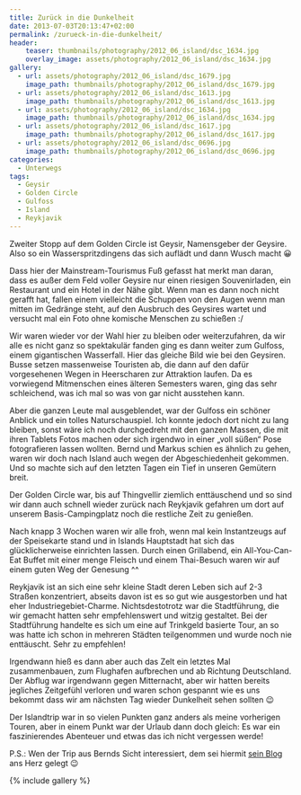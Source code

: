 ```yaml
---
title: Zurück in die Dunkelheit
date: 2013-07-03T20:13:47+02:00
permalink: /zurueck-in-die-dunkelheit/
header:
    teaser: thumbnails/photography/2012_06_island/dsc_1634.jpg
    overlay_image: assets/photography/2012_06_island/dsc_1634.jpg
gallery:
  - url: assets/photography/2012_06_island/dsc_1679.jpg
    image_path: thumbnails/photography/2012_06_island/dsc_1679.jpg
  - url: assets/photography/2012_06_island/dsc_1613.jpg
    image_path: thumbnails/photography/2012_06_island/dsc_1613.jpg
  - url: assets/photography/2012_06_island/dsc_1634.jpg
    image_path: thumbnails/photography/2012_06_island/dsc_1634.jpg
  - url: assets/photography/2012_06_island/dsc_1617.jpg
    image_path: thumbnails/photography/2012_06_island/dsc_1617.jpg
  - url: assets/photography/2012_06_island/dsc_0696.jpg
    image_path: thumbnails/photography/2012_06_island/dsc_0696.jpg
categories:
  - Unterwegs
tags:
  - Geysir
  - Golden Circle
  - Gulfoss
  - Island
  - Reykjavik
---
```


Zweiter Stopp auf dem Golden Circle ist Geysir, Namensgeber der Geysire. Also so ein Wasserspritzdingens das sich auflädt und dann Wusch macht 😀

Dass hier der Mainstream-Tourismus Fuß gefasst hat merkt man daran, dass es außer dem Feld voller Geysire nur einen riesigen Souvenirladen, 
ein Restaurant und ein Hotel in der Nähe gibt. Wenn man es dann noch nicht gerafft hat, 
fallen einem vielleicht die Schuppen von den Augen wenn man mitten im Gedränge steht, auf den Ausbruch des Geysires wartet 
und versucht mal ein Foto ohne komische Menschen zu schießen :/

Wir waren wieder vor der Wahl hier zu bleiben oder weiterzufahren, da wir alle es nicht ganz so spektakulär fanden ging es dann weiter zum Gulfoss, 
einem gigantischen Wasserfall. Hier das gleiche Bild wie bei den Geysiren. Busse setzen massenweise Touristen ab, 
die dann auf den dafür vorgesehenen Wegen in Heerscharen zur Attraktion laufen. Da es vorwiegend Mitmenschen eines älteren Semesters waren, 
ging das sehr schleichend, was ich mal so was von gar nicht ausstehen kann.

Aber die ganzen Leute mal ausgeblendet, war der Gulfoss ein schöner Anblick und ein tolles Naturschauspiel. 
Ich konnte jedoch dort nicht zu lang bleiben, sonst wäre ich noch durchgedreht mit den ganzen Massen, 
die mit ihren Tablets Fotos machen oder sich irgendwo in einer „voll süßen“ Pose fotografieren lassen wollten. 
Bernd und Markus schien es ähnlich zu gehen, waren wir doch nach Island auch wegen der Abgeschiedenheit gekommen. 
Und so machte sich auf den letzten Tagen ein Tief in unseren Gemütern breit.

Der Golden Circle war, bis auf Thingvellir ziemlich enttäuschend und so sind wir dann auch schnell wieder zurück nach Reykjavik 
gefahren um dort auf unserem Basis-Campingplatz noch die restliche Zeit zu genießen.

Nach knapp 3 Wochen waren wir alle froh, wenn mal kein Instantzeugs auf der Speisekarte stand und in Islands Hauptstadt 
hat sich das glücklicherweise einrichten lassen. Durch einen Grillabend, ein All-You-Can-Eat Buffet mit einer menge Fleisch 
und einem Thai-Besuch waren wir auf einem guten Weg der Genesung ^^

Reykjavik ist an sich eine sehr kleine Stadt deren Leben sich auf 2-3 Straßen konzentriert, 
abseits davon ist es so gut wie ausgestorben und hat eher Industriegebiet-Charme. Nichtsdestotrotz war die Stadtführung, 
die wir gemacht hatten sehr empfehlenswert und witzig gestaltet. Bei der Stadtführung handelte es sich um eine auf Trinkgeld basierte Tour, 
an so was hatte ich schon in mehreren Städten teilgenommen und wurde noch nie enttäuscht. Sehr zu empfehlen!

Irgendwann hieß es dann aber auch das Zelt ein letztes Mal zusammenbauen, zum Flughafen aufbrechen und ab Richtung Deutschland. 
Der Abflug war irgendwann gegen Mitternacht, aber wir hatten bereits jegliches Zeitgefühl verloren und waren schon gespannt 
wie es uns bekommt dass wir am nächsten Tag wieder Dunkelheit sehen sollten 😉

Der Islandtrip war in so vielen Punkten ganz anders als meine vorherigen Touren, aber in einem Punkt war der Urlaub dann doch gleich: 
Es war ein faszinierendes Abenteuer und etwas das ich nicht vergessen werde!

P.S.: Wen der Trip aus Bernds Sicht interessiert, dem sei hiermit [sein Blog](http://berndhardiner.de/) ans Herz gelegt 😉

{% include gallery %}